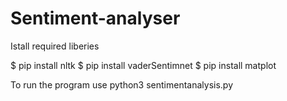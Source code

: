 # Sentiment-analyser

Istall required liberies 

$ pip install nltk
$ pip install vaderSentimnet
$ pip install matplot

To run the program use
python3 sentimentanalysis.py
